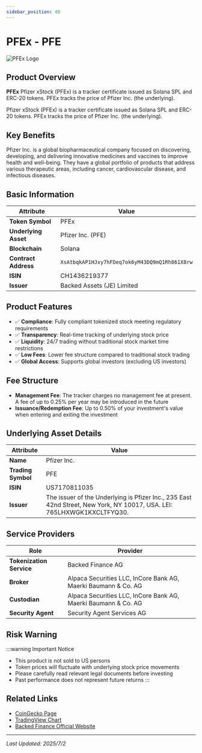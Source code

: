 ```yaml
---
sidebar_position: 49
---
```


# PFEx - PFE

![PFEx Logo](/img/tokens/pfex.svg)

## Product Overview

**PFEx** Pfizer xStock (PFEx) is a tracker certificate issued as Solana SPL and ERC-20 tokens. PFEx tracks the price of Pfizer Inc. (the underlying).

Pfizer xStock (PFEx) is a tracker certificate issued as Solana SPL and ERC-20 tokens. PFEx tracks the price of Pfizer Inc. (the underlying).

## Key Benefits

Pfizer Inc. is a global biopharmaceutical company focused on discovering, developing, and delivering innovative medicines and vaccines to improve health and well-being. They have a global portfolio of products that address various therapeutic areas, including cancer, cardiovascular disease, and infectious diseases.

## Basic Information

| Attribute | Value |
|------|----|
| **Token Symbol** | PFEx |
| **Underlying Asset** | Pfizer Inc. (PFE) |
| **Blockchain** | Solana |
| **Contract Address** | `XsAtbqkAP1HJxy7hFDeq7ok6yM43DQ9mQ1Rh861X8rw` |
| **ISIN** | CH1436219377 |
| **Issuer** | Backed Assets (JE) Limited |

## Product Features

- ✅ **Compliance**: Fully compliant tokenized stock meeting regulatory requirements
- ✅ **Transparency**: Real-time tracking of underlying stock price
- ✅ **Liquidity**: 24/7 trading without traditional stock market time restrictions
- ✅ **Low Fees**: Lower fee structure compared to traditional stock trading
- ✅ **Global Access**: Supports global investors (excluding US investors)

## Fee Structure

- **Management Fee**: The tracker charges no management fee at present. A fee of up to 0.25% per year may be introduced in the future
- **Issuance/Redemption Fee**: Up to 0.50% of your investment's value when entering and exiting the investment

## Underlying Asset Details

| Attribute | Value |
|------|----|
| **Name** | Pfizer Inc. |
| **Trading Symbol** | PFE |
| **ISIN** | US7170811035 |
| **Issuer** | The issuer of the Underlying is Pfizer Inc., 235 East 42nd Street, New York, NY 10017, USA. LEI: 765LHXWGK1KXCLTFYQ30. |

## Service Providers

| Role | Provider |
|------|----|
| **Tokenization Service** | Backed Finance AG |
| **Broker** | Alpaca Securities LLC, InCore Bank AG, Maerki Baumann & Co. AG |
| **Custodian** | Alpaca Securities LLC, InCore Bank AG, Maerki Baumann & Co. AG |
| **Security Agent** | Security Agent Services AG |

## Risk Warning

:::warning Important Notice
- This product is not sold to US persons
- Token prices will fluctuate with underlying stock price movements
- Please carefully read relevant legal documents before investing
- Past performance does not represent future returns
:::

## Related Links

- [CoinGecko Page](https://www.coingecko.com/)
- [TradingView Chart](https://www.tradingview.com/)
- [Backed Finance Official Website](https://backed.fi/)

---

*Last Updated: 2025/7/2*
